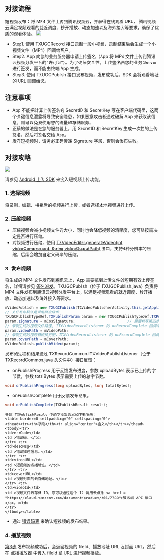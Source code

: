 
## 对接流程 

短视频发布：将 MP4 文件上传到腾讯视频云，并获得在线观看 URL， 腾讯视频云满足视频观看的就近调度、秒开播放、动态加速以及海外接入等要求，确保了优质的观看体验。
![](//mc.qcloudimg.com/static/img/283c8d7fe0a5a316097ae687a2bf6c5a/image.png)

- Step1. 使用 TXUGCRecord 接口录制一段小视频，录制结束后会生成一个小视频文件（MP4）回调给客户。
- Step2. App 向您的业务服务器申请上传签名（App 将 MP4 文件上传到腾讯云视频分发平台的“许可证”）。为了确保安全性，上传签名由您的业务 Server 进行签发，而不能由终端 App 生成。
- Step3. 使用 TXUGCPublish 接口发布视频，发布成功后，SDK 会将观看地址的 URL 回调给您。

## 注意事项

- App 不能把计算上传签名的 SecretID 和 SecretKey 写在客户端代码里，这两个关键信息泄露将导致安全隐患，如果恶意攻击者通过破解 App 来获取该信息，则可以免费使用您的流量和存储服务。
- 正确的做法是在您的服务器上，用  SecretID 和 SecretKey 生成一次性的上传签名，然后将签名交给 App。
- 发布短视频时，请务必正确传递 Signature 字段，否则会发布失败。

## 对接攻略
![](https://main.qcloudimg.com/raw/2f3d9a54ac3eb6436512b6a1fde98d9c.png)

请参见 [Android 上传 SDK](https://cloud.tencent.com/document/product/266/9539) 来接入短视频上传功能。

[](id:step1)
### 1. 选择视频
将录制、编辑、拼接后的视频进行上传，或者选择本地视频进行上传。

[](id:step2)
### 2. 压缩视频
 - 压缩视频会减小视频文件的大小，同时也会降低视频的清晰度，您可以按需决定是否进行压缩。
 - 对视频进行压缩，使用 [TXVideoEditer.generateVideo(int videoCompressed, String videoOutputPath)](https://liteav.sdk.qcloud.com/doc/api/zh-cn/group__TXVideoEditer__android.html#af3f16bcb21f26c608c980b91671e386e) 接口，支持4种分辨率的压缩，后续会增加自定义码率的压缩。

[](id:step3)
### 3. 发布视频
将生成的 MP4 文件发布到腾讯云上，App 需要拿到上传文件的短期有效上传签名，详细请参见 [签名派发](https://cloud.tencent.com/document/product/584/9371)。TXUGCPublish（位于 TXUGCPublish.java）负责将 MP4 文件发布到腾讯云视频分发平台上，以满足视频观看的就近调度、秒开播放、动态加速以及海外接入等要求。
```java
mVideoPublish = new TXUGCPublish(TCVideoPublisherActivity.this.getApplicationContext());
// 文件发布默认是采用断点续传
TXUGCPublishTypeDef.TXPublishParam param = new TXUGCPublishTypeDef.TXPublishParam();
param.signature = mCosSignature;						// 需要填写第四步中计算的上传签名
// 录制生成的视频文件路径, ITXVideoRecordListener 的 onRecordComplete 回调中可以获取
param.videoPath = mVideoPath;
// 录制生成的视频首帧预览图，ITXVideoRecordListener 的 onRecordComplete 回调中可以获取
param.coverPath = mCoverPath;
mVideoPublish.publishVideo(param);
```
发布的过程和结果通过 TXRecordCommon.ITXVideoPublishListener（位于 TXRecordCommon.java 头文件中）接口反馈：
- onPublishProgress 用于反馈发布进度，参数 uploadBytes 表示已上传的字节数，参数 totalBytes 表示需要上传的总字节数。
```java
void onPublishProgress(long uploadBytes, long totalBytes);
```
- onPublishComplete 用于反馈发布结果。
```java
void onPublishComplete(TXPublishResult result);
```
	参数 TXPublishResult 中的字段及含义如下表所示：
	<table border=0 cellpadding="0" cellspacing="0">
	<thead><tr><th>字段</th><th align="center">含义</th></tr></thead>
	<tbody><tr>
	<td>errCode</td>
	<td >错误码。</td>
	</tr> <tr>
	<td>descMsg</td>
	<td >错误描述信息。</td>
	</tr> <tr>
	<td>videoURL</td>
	<td >短视频的点播地址。</td>
	</tr> <tr>
	<td>coverURL</td>
	<td >视频封面的云存储地址。</td>
	</tr> <tr>
	<td>videoId</td>
	<td >视频文件云存储 ID，您可以通过这个 ID 调用云点播 <a href = "https://cloud.tencent.com/document/product/266/7788">服务端 API 接口</a>。</td>
	</tr>
	</tbody></table> 
- 通过 [错误码表](https://cloud.tencent.com/document/product/584/10176) 来确认短视频的发布结果。

[](id:step4)
### 4. 播放视频

[第3步](#step3) 发布视频成功后，会返回视频的 fileId、播放地址 URL 及封面 URL，然后在 [点播播放器](https://cloud.tencent.com/document/product/584/9373) 中传入 fileId 或 URL 进行视频播放。
